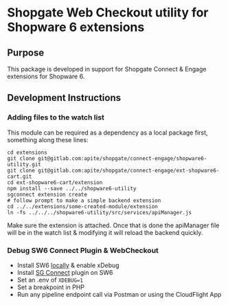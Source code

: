 # Shopgate Web Checkout utility for Shopware 6 extensions

## Purpose
This package is developed in support for Shopgate Connect & Engage extensions for Shopware 6.

## Development Instructions

### Adding files to the watch list

This module can be required as a dependency as a local package first, something along these lines:

```shell
cd extensions
git clone git@gitlab.com:apite/shopgate/connect-engage/shopware6-utility.git
git clone git@gitlab.com:apite/shopgate/connect-engage/ext-shopware6-cart.git
cd ext-shopware6-cart/extension
npm install --save ../../shopware6-utility
sgconnect extension create
# follow prompt to make a simple backend extension
cd ../../extensions/some-created-module/extension
ln -fs ../../../shopware6-utility/src/services/apiManager.js
```

Make sure the extension is attached. Once that is done the apiManager file will be in the watch list 
& modifying it will reload the backend quickly.

### Debug SW6 Connect Plugin & WebCheckout

- Install SW6 [locally](https://docs.dockware.io/use-dockware/advanced-run) & enable xDebug
- Install [SG Connect](https://gitlab.com/apite/shopgate/shopware6/shopgate-connect) plugin on SW6
- Set an .env of `XDEBUG=1`
- Set a breakpoint in PHP
- Run any pipeline endpoint call via Postman or using the CloudFlight App
